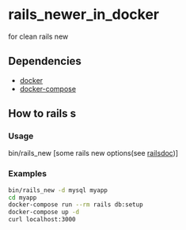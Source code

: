# rails_newer_in_docker
for clean rails new

## Dependencies

- [docker](https://www.docker.com/)
- [docker-compose](https://docs.docker.com/compose/)

## How to rails s

### Usage

bin/rails_new [some rails new options(see [railsdoc](http://railsdoc.com/rails#%E3%82%A2%E3%83%97%E3%83%AA%E3%82%B1%E3%83%BC%E3%82%B7%E3%83%A7%E3%83%B3%E3%81%AE%E4%BD%9C%E6%88%90(rails%20new)))]

### Examples

```sh
bin/rails_new -d mysql myapp
cd myapp
docker-compose run --rm rails db:setup
docker-compose up -d
curl localhost:3000
```
